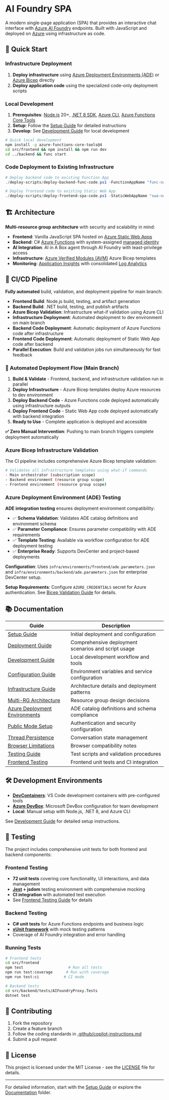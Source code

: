# AI Foundry SPA

A modern single-page application (SPA) that provides an interactive chat interface with [Azure AI Foundry](https://learn.microsoft.com/en-us/azure/ai-foundry/) endpoints. Built with JavaScript and deployed on [Azure](https://learn.microsoft.com/en-us/azure/) using infrastructure as code.


## 🚀 Quick Start

### Infrastructure Deployment
1. **Deploy infrastructure** using [Azure Deployment Environments (ADE)](https://learn.microsoft.com/en-us/azure/deployment-environments/) or [Azure Bicep](https://learn.microsoft.com/en-us/azure/azure-resource-manager/bicep/) directly
2. **Deploy application code** using the specialized code-only deployment scripts

### Local Development
1. **Prerequisites**: [Node.js](https://learn.microsoft.com/en-us/windows/dev-environment/javascript/nodejs-overview) 20+, [.NET 8 SDK](https://learn.microsoft.com/en-us/dotnet/core/whats-new/dotnet-8), [Azure CLI](https://learn.microsoft.com/en-us/cli/azure/), [Azure Functions Core Tools](https://learn.microsoft.com/en-us/azure/azure-functions/functions-run-local)
2. **Setup**: Follow the [Setup Guide](documentation/SETUP.md) for detailed instructions
3. **Develop**: See [Development Guide](documentation/DEVELOPMENT.md) for local development

```bash
# Quick local development
npm install -g azure-functions-core-tools@4
cd src/frontend && npm install && npm run dev
cd ../backend && func start
```

### Code Deployment to Existing Infrastructure
```powershell
# Deploy backend code to existing Function App
./deploy-scripts/deploy-backend-func-code.ps1 -FunctionAppName "func-name" -ResourceGroupName "rg-name"

# Deploy frontend code to existing Static Web App  
./deploy-scripts/deploy-frontend-spa-code.ps1 -StaticWebAppName "swa-name" -ResourceGroupName "rg-name"
```

## 🏗 Architecture

**Multi-resource group architecture** with security and scalability in mind:

- **Frontend**: Vanilla JavaScript SPA hosted on [Azure Static Web Apps](https://learn.microsoft.com/en-us/azure/static-web-apps/)
- **Backend**: C# [Azure Functions](https://learn.microsoft.com/en-us/azure/azure-functions/) with system-assigned [managed identity](https://learn.microsoft.com/en-us/entra/identity/managed-identities-azure-resources/)  
- **AI Integration**: AI in A Box agent through AI Foundry with least-privilege access
- **Infrastructure**: [Azure Verified Modules (AVM)](https://azure.github.io/Azure-Verified-Modules/) Azure Bicep templates
- **Monitoring**: [Application Insights](https://learn.microsoft.com/en-us/azure/azure-monitor/app/app-insights-overview) with consolidated [Log Analytics](https://learn.microsoft.com/en-us/azure/azure-monitor/logs/log-analytics-overview)

## 🔄 CI/CD Pipeline

**Fully automated** build, validation, and deployment pipeline for main branch:

- **Frontend Build**: Node.js build, testing, and artifact generation
- **Backend Build**: .NET build, testing, and publish artifacts  
- **Azure Bicep Validation**: Infrastructure what-if validation using Azure CLI
- **Infrastructure Deployment**: Automated deployment to dev environment on main branch
- **Backend Code Deployment**: Automatic deployment of Azure Functions code after infrastructure
- **Frontend Code Deployment**: Automatic deployment of Static Web App code after backend
- **Parallel Execution**: Build and validation jobs run simultaneously for fast feedback

### 🚀 Automated Deployment Flow (Main Branch)

1. **Build & Validate** - Frontend, backend, and infrastructure validation run in parallel
2. **Deploy Infrastructure** - Azure Bicep templates deploy Azure resources to dev environment  
3. **Deploy Backend Code** - Azure Functions code deployed automatically using infrastructure outputs
4. **Deploy Frontend Code** - Static Web App code deployed automatically with backend integration
5. **Ready to Use** - Complete application is deployed and accessible

**✅ Zero Manual Intervention**: Pushing to main branch triggers complete deployment automatically

### Azure Bicep Infrastructure Validation

The CI pipeline includes comprehensive Azure Bicep template validation:

```bash
# Validates all infrastructure templates using what-if commands
- Main orchestrator (subscription scope)
- Backend environment (resource group scope) 
- Frontend environment (resource group scope)
```

### Azure Deployment Environment (ADE) Testing

**ADE integration testing** ensures deployment environment compatibility:

- ✅ **Schema Validation**: Validates ADE catalog definitions and environment schema
- ✅ **Parameter Compliance**: Ensures parameter compatibility with ADE requirements  
- ✅ **Template Testing**: Available via workflow configuration for ADE deployment testing
- ✅ **Enterprise Ready**: Supports DevCenter and project-based deployments

**Configuration**: Uses `infra/environments/frontend/ade.parameters.json` and `infra/environments/backend/ade.parameters.json` for enterprise DevCenter setup.

**Setup Requirements**: Configure `AZURE_CREDENTIALS` secret for Azure authentication. See [Bicep Validation Guide](.github/BICEP_VALIDATION.md) for details.

## 📚 Documentation

| Guide | Description |
|-------|-------------|
| [Setup Guide](documentation/SETUP.md) | Initial deployment and configuration |
| [Deployment Guide](documentation/DEPLOYMENT_GUIDE.md) | Comprehensive deployment scenarios and script usage |
| [Development Guide](documentation/DEVELOPMENT.md) | Local development workflow and tools |
| [Configuration Guide](documentation/CONFIGURATION.md) | Environment variables and service configuration |
| [Infrastructure Guide](documentation/INFRASTRUCTURE.md) | Architecture details and deployment patterns |
| [Multi-RG Architecture](documentation/MULTI_RG_ARCHITECTURE.md) | Resource group design decisions |
| [Azure Deployment Environments](documentation/AZURE_DEPLOYMENT_ENVIRONMENTS.md) | ADE catalog definitions and schema compliance |
| [Public Mode Setup](documentation/PUBLIC_MODE_SETUP.md) | Authentication and security configuration |
| [Thread Persistence](documentation/THREAD_PERSISTENCE_FIX.md) | Conversation state management |
| [Browser Limitations](documentation/AI_FOUNDRY_BROWSER_LIMITATIONS.md) | Browser compatibility notes |
| [Testing Guide](tests/TEST.md) | Test scripts and validation procedures |
| [Frontend Testing](src/frontend/TESTING.md) | Frontend unit tests and CI integration |

## 🛠 Development Environments

- **[DevContainers](https://code.visualstudio.com/docs/devcontainers/containers)**: VS Code development containers with pre-configured tools
- **[Azure DevBox](https://learn.microsoft.com/en-us/azure/dev-box/)**: Microsoft DevBox configuration for team development
- **Local**: Manual setup with Node.js, .NET 8, and Azure CLI

See [Development Guide](documentation/DEVELOPMENT.md) for detailed setup instructions.

## 🧪 Testing

The project includes comprehensive unit tests for both frontend and backend components:

### Frontend Testing
- **72 unit tests** covering core functionality, UI interactions, and data management
- **[Jest](https://jestjs.io/) + jsdom** testing environment with comprehensive mocking
- **CI integration** with automated test execution
- See [Frontend Testing Guide](src/frontend/TESTING.md) for details

### Backend Testing  
- **C# unit tests** for Azure Functions endpoints and business logic
- **[xUnit framework](https://learn.microsoft.com/en-us/dotnet/core/testing/unit-testing-with-dotnet-test)** with mock testing patterns
- Coverage of AI Foundry integration and error handling

### Running Tests
```bash
# Frontend tests
cd src/frontend
npm test                    # Run all tests
npm run test:coverage      # Run with coverage
npm run test:ci           # CI mode

# Backend tests  
cd src/backend/tests/AIFoundryProxy.Tests
dotnet test
```

## 🤝 Contributing

1. Fork the repository
2. Create a feature branch
3. Follow the coding standards in [.github/copilot-instructions.md](.github/copilot-instructions.md)
4. Submit a pull request

## 📄 License

This project is licensed under the MIT License - see the [LICENSE](LICENSE) file for details.

---

For detailed information, start with the [Setup Guide](documentation/SETUP.md) or explore the [Documentation](documentation/) folder.
